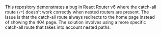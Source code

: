 This repository demonstrates a bug in React Router v6 where the catch-all route (`/*`) doesn't work correctly when nested routers are present. The issue is that the catch-all route always redirects to the home page instead of showing the 404 page. The solution involves using a more specific catch-all route that takes into account nested paths.